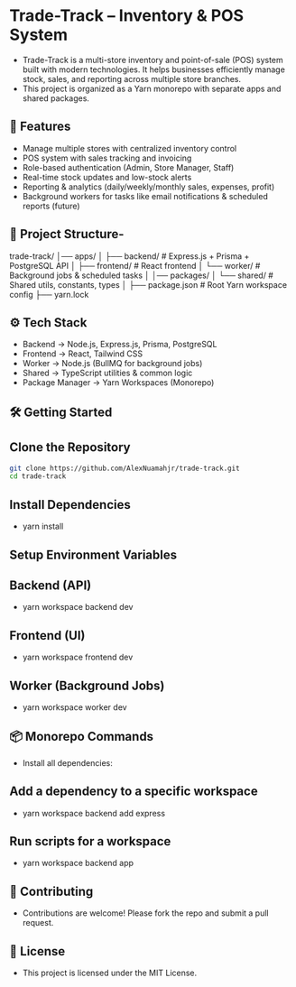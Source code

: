 # Trade-Track – Inventory & POS System

- Trade-Track is a multi-store inventory and point-of-sale (POS) system built with modern technologies. It helps businesses efficiently manage stock, sales, and reporting across multiple store branches.
- This project is organized as a Yarn monorepo with separate apps and shared packages.

## 🚀 Features

- Manage multiple stores with centralized inventory control
- POS system with sales tracking and invoicing
- Role-based authentication (Admin, Store Manager, Staff)
- Real-time stock updates and low-stock alerts
- Reporting & analytics (daily/weekly/monthly sales, expenses, profit)
- Background workers for tasks like email notifications & scheduled reports (future)

## 📂 Project Structure-

 trade-track/
│── apps/
│   ├── backend/      # Express.js + Prisma + PostgreSQL API
│   ├── frontend/     # React frontend
│   └── worker/       # Background jobs & scheduled tasks
│
│── packages/
│   └── shared/       # Shared utils, constants, types
│
├── package.json      # Root Yarn workspace config
├── yarn.lock

## ⚙️ Tech Stack

- Backend → Node.js, Express.js, Prisma, PostgreSQL
- Frontend → React, Tailwind CSS
- Worker → Node.js (BullMQ for background jobs)
- Shared → TypeScript utilities & common logic
- Package Manager → Yarn Workspaces (Monorepo)

## 🛠️ Getting Started

## Clone the Repository
```bash
git clone https://github.com/AlexNuamahjr/trade-track.git
cd trade-track
```

## Install Dependencies

- yarn install

## Setup Environment Variables

## Backend (API)

- yarn workspace backend dev

## Frontend (UI)

- yarn workspace frontend dev

## Worker (Background Jobs)

- yarn workspace worker dev

## 📦 Monorepo Commands

- Install all dependencies:

## Add a dependency to a specific workspace

- yarn workspace backend add express

## Run scripts for a workspace

- yarn workspace backend app

## 🤝 Contributing

- Contributions are welcome! Please fork the repo and submit a pull request.

## 📜 License

- This project is licensed under the MIT License.
